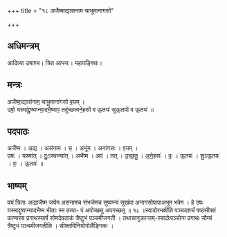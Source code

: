 +++
title = "१८ अजैष्माद्यासनाम चाभूमानागसो"

+++
## अधिमन्त्रम्
आदित्या उषाश्च। त्रित आप्त्यः। महापङ्क्तिः।

## मन्त्रः
अजै॑ष्मा॒द्यास॑नाम॒ चाभू॒माना॑गसो व॒यम् ।  
उषो॒ यस्मा॑द्दु॒ष्ष्वप्न्या॒दभै॒ष्माप॒ तदु॑च्छत्वने॒हसो॑ व ऊ॒तयः॑ सुऊ॒तयो॑ व ऊ॒तयः॑ ॥

## पदपाठः
अजै॑ष्म । अ॒द्य । अस॑नाम । च॒ । अभू॑म । अना॑गसः । व॒यम् ।  
उषः॑ । यस्मा॑त् । दुः॒ऽस्वप्न्या॑त् । अभै॑ष्म । अप॑ । तत् । उ॒च्छ॒तु॒ । अ॒ने॒हसः॑ । वः॒ । ऊ॒तयः॑ । सु॒ऽऊ॒तयः॑ । वः॒ । ऊ॒तयः॑ ॥

## भाष्यम्
वयं त्रिताः अद्याजैष्म जयेम असनामच संभजेमच सुष्वप्न्यं सुखंवा अनागसोपापाअभूम भवेम । हे उषः यस्माद्दुष्वप्न्यादभैष्म भीताः स्म तत्पा- पं अपोच्छतु अपगच्छतु ॥ १८ ॥स्वादोरभक्षीति पञ्चदशर्चं षष्ठंसीक्तं काण्वस्य प्रगाथस्यार्षं सोमदेवताकं त्रैष्टुभं पञ्चमीजगती । तथाचानुक्रान्तम्-स्वादोःपञ्चोना प्रगाथः सौम्यं त्रैष्टुभं पञ्चमीजगतीति । सीक्तविनियोगोलैङ्गिकः ।